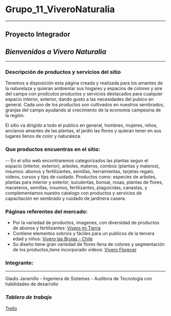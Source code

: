 # Grupo_11_ViveroNaturalia
---
Proyecto Integrador
---

## ***Bienvenidos a Vivero Naturalia***

---
### Descripción de productos y servicios del sitio

Tenemos a disposición esta página creada y realizada para los amantes de la naturelaza y quieran ambientar sus hogares y espacios de colores y aire del campo con prodcutos productos y servicios destacados para cualquier espacio interior, exterior, dando gusto a las necesidades del pubico en general. Cada uno de los productos son cultivados en nuestros sembrados, granjas del campo ayudando al crecimiento de la economia campesina de la región. 

El sitio va dirigido a todo el publico en general, hombres, mujeres, niños, ancianos amantes de las plantas, el jardin las flores y quieran tener en sus lugares llenos de color y naturaleza. 

### Que productos encuentras en el sitio:
--
En el sitio web encontraremos categorizados las plantas segun el espacio (interior, exterior), arboles, materos, combos (plantas y materos), insumos: abonos y fertilizantes, semillas, herramientas, tarjetas regalo, videos, cursos y tips de cuidado. Productos como: especies de arboles, plantas para interior y exterior, suculentas, bonsai, rosas, plantas de flores,  maceteros, semillas, insumos, fertilizantes, plaguicidas,  canastas, y complementamos nuestro catalogo con productos y servicios de capacitación en sembrado y cuidado de jardinera casera. 

 ### ****Páginas referentes del mercado****: 
 
 * Por la variedad de productos, imagenes, con diversidad de  productos de abonos y fertilizantes: [Vivero mi Tierra](https://www.viverotierranegra.com/) 
 * Contiene elementos sobrios y fáciles para un publicos de la tercera edad y niños: [Vivero las Brujas - Chile](https://www.viverolasbrujas.cl/)
 * Su diseño tiene gran variedad de flores llena de colores y segmentación de los productos,tiene incorporado videos: [Vivero Florecer](https://www.viveroflorecer.co/)     
 
 ### Integrante:
---
Gladis Jaramillo - Ingeniera de Sistemas - Auditora de Tecnología con habilidades de desarrollo 

### ***Tablero de trabajo***
[Trello](https://trello.com/b/breokfto/vivero-naturalia)



